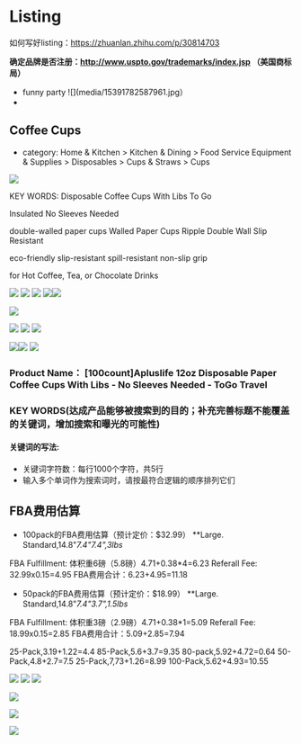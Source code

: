# Listing
如何写好listing：https://zhuanlan.zhihu.com/p/30814703

**确定品牌是否注册：http://www.uspto.gov/trademarks/index.jsp （美国商标局）**


- funny party
![](media/15391782587961.jpg）
- 


## Coffee Cups
- category: Home & Kitchen > Kitchen & Dining > Food Service Equipment & Supplies > Disposables > Cups & Straws > Cups 

![](media/15395108462631.jpg)


KEY WORDS:
Disposable
Coffee Cups With Libs
To Go 

Insulated
No Sleeves Needed

double-walled paper cups
Walled Paper Cups
Ripple Double Wall 
Slip Resistant

eco-friendly
slip-resistant
spill-resistant
non-slip grip

for Hot Coffee, Tea, or Chocolate Drinks

![](media/15392474824592.jpg)
![](media/15392484780703.jpg)
![](media/15392484159250.jpg)
![](media/15392482504920.jpg)![](media/15392487397257.jpg)

![](media/15392475502645.jpg)


![](media/15392503375429.jpg)
![](media/15392502547539.jpg)
![](media/15392510507602.jpg)

![](media/15392480401935.jpg)![](media/15392486574411.jpg)
![](media/15392486871120.jpg)



### Product Name： [100count]Apluslife 12oz Disposable Paper Coffee Cups With Libs - No Sleeves Needed - ToGo Travel 

### KEY WORDS(达成产品能够被搜索到的目的；补充完善标题不能覆盖的关键词，增加搜索和曝光的可能性)

#### 关键词的写法:
- 关键词字符数：每行1000个字符，共5行
- 输入多个单词作为搜索词时，请按最符合逻辑的顺序排列它们



## FBA费用估算
- 100pack的FBA费用估算（预计定价：$32.99）
**Large. Standard,14.8"*7.4"*7.4",3lbs**

FBA Fulfillment: 体积重6磅（5.8磅）4.71+0.38*4=6.23
Referall Fee: 32.99x0.15=4.95
FBA费用合计：6.23+4.95=11.18

- 50pack的FBA费用估算（预计定价：$18.99）
**Large. Standard,14.8"*7.4"*3.7",1.5lbs**

FBA Fulfillment: 体积重3磅（2.9磅）4.71+0.38*1=5.09
Referall Fee: 18.99x0.15=2.85
FBA费用合计：5.09+2.85=7.94


25-Pack,3.19+1.22=4.4
85-Pack,5.6+3.7=9.35
80-pack,5.92+4.72=0.64
50-Pack,4.8+2.7=7.5
25-Pack,7,73+1.26=8.99
100-Pack,5.62+4.93=10.55


![](media/15392556344014.jpg)
![](media/15392556944608.jpg)
![](media/15392557544051.jpg)


![](media/15392551792799.jpg)

![](media/15392552689677.jpg)

![](media/15392553833428.jpg)

